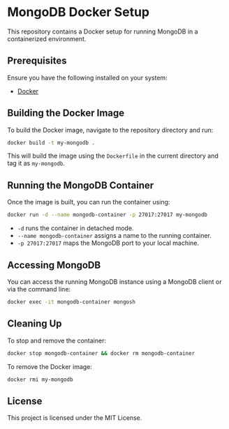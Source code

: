 # MongoDB Docker Setup

This repository contains a Docker setup for running MongoDB in a containerized environment.

## Prerequisites

Ensure you have the following installed on your system:

- [Docker](https://www.docker.com/get-started)

## Building the Docker Image

To build the Docker image, navigate to the repository directory and run:

```sh
docker build -t my-mongodb .
```

This will build the image using the `Dockerfile` in the current directory and tag it as `my-mongodb`.

## Running the MongoDB Container

Once the image is built, you can run the container using:

```sh
docker run -d --name mongodb-container -p 27017:27017 my-mongodb
```

- `-d` runs the container in detached mode.
- `--name mongodb-container` assigns a name to the running container.
- `-p 27017:27017` maps the MongoDB port to your local machine.

## Accessing MongoDB

You can access the running MongoDB instance using a MongoDB client or via the command line:

```sh
docker exec -it mongodb-container mongosh
```

## Cleaning Up

To stop and remove the container:

```sh
docker stop mongodb-container && docker rm mongodb-container
```

To remove the Docker image:

```sh
docker rmi my-mongodb
```

## License

This project is licensed under the MIT License.
